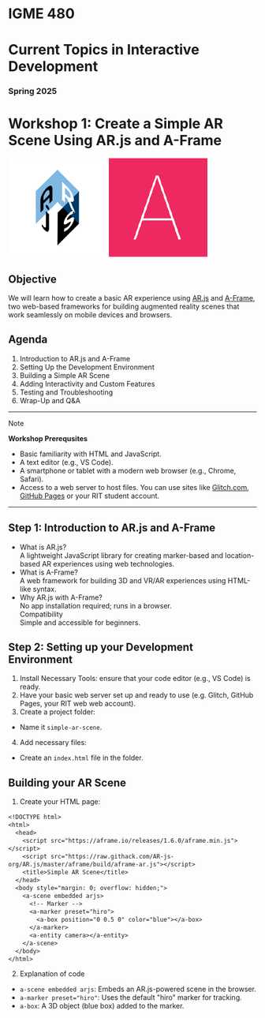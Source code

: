 # IGME 480

# Current Topics in Interactive Development

### Spring 2025

# Workshop 1: Create a Simple AR Scene Using AR.js and A-Frame
[![AR.js](img/arjs.png "AR.js")](https://ar-js-org.github.io/AR.js-Docs) [![A-Frame](img/aframe.png "A-Frame")](https://aframe.io)

## Objective
We will learn how to create a basic AR experience using [AR.js](https://ar-js-org.github.io/AR.js-Docs) and [A-Frame](https://aframe.io), two web-based frameworks for building augmented reality scenes that work seamlessly on mobile devices and browsers.

## Agenda
1. Introduction to AR.js and A-Frame
2. Setting Up the Development Environment
3. Building a Simple AR Scene
4. Adding Interactivity and Custom Features
5. Testing and Troubleshooting
6. Wrap-Up and Q&A

---

>[!NOTE]
> **Workshop Prerequsites**
- Basic familiarity with HTML and JavaScript.
- A text editor (e.g., VS Code).
- A smartphone or tablet with a modern web browser (e.g., Chrome, Safari).
- Access to a web server to host files. You can use sites like [Glitch.com](https://glitch.com), [GitHub Pages](https://pages.github.com/) or your RIT student account.

---

## Step 1: Introduction to AR.js and A-Frame
- What is AR.js?<br />A lightweight JavaScript library for creating marker-based and location-based AR experiences using web technologies.
- What is A-Frame?<br />A web framework for building 3D and VR/AR experiences using HTML-like syntax.
- Why AR.js with A-Frame?<br >No app installation required; runs in a browser.<br />Compatibility<br />Simple and accessible for beginners.

## Step 2: Setting up your Development Environment
1. Install Necessary Tools: ensure that your code editor (e.g., VS Code) is ready.
2. Have your basic web server set up and ready to use (e.g. Glitch, GitHub Pages, your RIT web web account).
3. Create a project folder:
- Name it `simple-ar-scene`.
4. Add necessary files:
- Create an `index.html` file in the folder.

## Building your AR Scene
1. Create your HTML page:
```
<!DOCTYPE html>
<html>
  <head>
    <script src="https://aframe.io/releases/1.6.0/aframe.min.js"></script>
    <script src="https://raw.githack.com/AR-js-org/AR.js/master/aframe/build/aframe-ar.js"></script>
    <title>Simple AR Scene</title>
  </head>
  <body style="margin: 0; overflow: hidden;">
    <a-scene embedded arjs>
      <!-- Marker -->
      <a-marker preset="hiro">
        <a-box position="0 0.5 0" color="blue"></a-box>
      </a-marker>
      <a-entity camera></a-entity>
    </a-scene>
  </body>
</html>
```
2. Explanation of code
- `a-scene embedded arjs`: Embeds an AR.js-powered scene in the browser.
- `a-marker preset="hiro"`: Uses the default "hiro" marker for tracking.
- `a-box`: A 3D object (blue box) added to the marker.